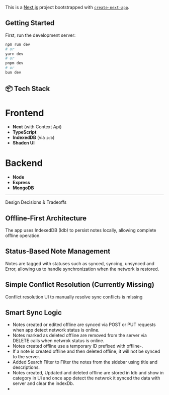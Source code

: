 This is a [Next.js](https://nextjs.org) project bootstrapped with [`create-next-app`](https://nextjs.org/docs/app/api-reference/cli/create-next-app).

## Getting Started

First, run the development server:

```bash
npm run dev
# or
yarn dev
# or
pnpm dev
# or
bun dev
```





## 📦 Tech Stack


# Frontend

- **Next** (with Context Api)
- **TypeScript**
- **IndexedDB** (via `idb`)
- **Shadcn UI**

# Backend

- **Node**
- **Express**
- **MongoDB**

---


Design Decisions & Tradeoffs

## Offline-First Architecture

The app uses IndexedDB (Idb) to persist notes locally, allowing complete offline operation. 

## Status-Based Note Management
Notes are tagged with statuses such as synced, syncing,  unsynced and Error, allowing us to handle synchronization when the network is restored.

## Simple Conflict Resolution (Currently Missing)

Conflict resolution UI to manually resolve sync conflicts is mIssing

## Smart Sync Logic
- Notes created or edited offline are synced via POST or PUT requests when app detect network status is online.
- Notes marked as deleted offline are removed from the server via DELETE calls when netwrok status is online.
- Notes created offline use a temporary ID prefixed with offline-.
- If a note is created offline and then deleted offline, it will not be synced to the server.
- Added Search Filter to Filter the notes from the sidebar using title and descriptions.
- Notes created, Updated and deleted offline are stored in Idb and show in category in Ui and once app detect the netwrok it synced the data with server and clear the indexDb.
- 



